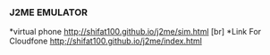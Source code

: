 ### J2ME EMULATOR 
*virtual phone [http;//shifat100.github.io/j2me/sim.html](http;//shifat100.github.io/j2me/sim.html) [br]
*Link For Cloudfone [http;//shifat100.github.io/j2me/index.html](http;//shifat100.github.io/j2me/index.html)

